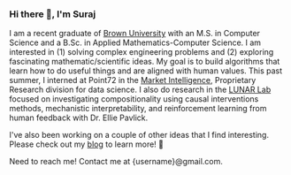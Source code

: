 ### Hi there 👋, I'm Suraj

I am a recent graduate of [Brown University](https://www.brown.edu/) with an M.S. in Computer Science and a B.Sc. in Applied Mathematics-Computer Science. I am interested in (1) solving complex engineering problems and (2) exploring fascinating mathematic/scientific ideas. My goal is to build algorithms that learn how to do useful things and are aligned with human values. This past summer, I interned at Point72 in the [Market Intelligence](https://point72.com/market-intelligence/), Proprietary Research division for data science. I also do research in the [LUNAR Lab](https://lunar.cs.brown.edu/) focused on investigating compositionality using causal interventions methods, mechanistic interpretability, and reinforcement learning from human feedback with Dr. Ellie Pavlick.

I've also been working on a couple of other ideas that I find interesting. Please check out my [blog](https://surajk610.github.io/) to learn more! 🐊

Need to reach me! Contact me at {username}@gmail.com.

<!--
**surajK610/surajK610** is a ✨ _special_ ✨ repository because its `README.md` (this file) appears on your GitHub profile.

Here are some ideas to get you started:

- 🔭 I’m currently working on ...
- 🌱 I’m currently learning ...
- 👯 I’m looking to collaborate on ...
- 🤔 I’m looking for help with ...
- 💬 Ask me about ...
- 📫 How to reach me: ...
- 😄 Pronouns: ...
- ⚡ Fun fact: ...
-->

